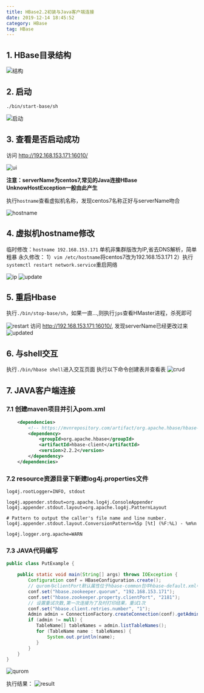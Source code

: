 ```yaml
---
title: HBase2.2初装与Java客户端连接
date: 2019-12-14 18:45:52
category: HBase
tag: HBase
---
```


## 1. HBase目录结构

![结构](1.PNG)

## 2. 启动

`./bin/start-base/sh`

![启动](start.PNG)


## 3. 查看是否启动成功

访问 http://192.168.153.171:16010/

![ui](ui.png)

**注意：serverName为centos7,常见的Java连接HBase UnknowHostException一般由此产生**

执行`hostname`查看虚拟机名称，发现centos7名称正好与serverName吻合

![hostname](hostname.png)

## 4. 虚拟机hostname修改

临时修改：`hostname 192.168.153.171` 单机非集群版改为IP,省去DNS解析，简单粗暴
永久修改： 
1）`vim /etc/hostname`将centos7改为192.168.153.171
2）执行`systemctl restart network.service`重启网络

![ip](ip.png)
![update](update.png)

## 5. 重启Hbase

执行`./bin/stop-base/sh`，如果一直...,则执行`jps`查看HMaster进程，杀死即可

![restart](restart.png)
访问 http://192.168.153.171:16010/, 发现serverName已经更改过来
![updated](updated.png)

## 6. 与shell交互

执行`./bin/hbase shell`进入交互页面
执行以下命令创建表并查看表
![crud](crud.png)

## 7. JAVA客户端连接

### 7.1 创建maven项目并引入pom.xml

```xml
    <dependencies>
        <!-- https://mvnrepository.com/artifact/org.apache.hbase/hbase-client -->
        <dependency>
            <groupId>org.apache.hbase</groupId>
            <artifactId>hbase-client</artifactId>
            <version>2.2.2</version>
        </dependency>
    </dependencies>
```

### 7.2 resource资源目录下新建log4j.properties文件

```properties
log4j.rootLogger=INFO, stdout

log4j.appender.stdout=org.apache.log4j.ConsoleAppender
log4j.appender.stdout.layout=org.apache.log4j.PatternLayout

# Pattern to output the caller's file name and line number.
log4j.appender.stdout.layout.ConversionPattern=%5p [%t] (%F:%L) - %m%n

log4j.logger.org.apache=WARN
```

### 7.3 JAVA代码编写

```java
public class PutExample {

    public static void main(String[] args) throws IOException {
        Configuration conf = HBaseConfiguration.create();
        // qurom与clientPort默认属性位于hbase-common包中hbase-default.xml中，见下图
        conf.set("hbase.zookeeper.quorum", "192.168.153.171");
        conf.set("hbase.zookeeper.property.clientPort", "2181");
        // 设置重试次数,第一次连接为了及时打印结果，重试1次
        conf.set("hbase.client.retries.number", "1");
        Admin admin = ConnectionFactory.createConnection(conf).getAdmin();
        if (admin != null) {
           TableName[] tableNames = admin.listTableNames();
           for (TableName name : tableNames) {
               System.out.println(name);
           }
        }
    }
}
```

![qurom](qurom.png)

执行结果：
![result](result.png)

